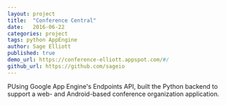 ```yaml
---
layout: project
title:  "Conference Central"
date:   2016-06-22
categories: project
tags: python AppEngine
author: Sage Elliott
published: true
demo_url: https://conference-elliott.appspot.com/#/
github_url: https://github.com/sageio
---
```

PUsing Google App Engine's Endpoints API, built the Python backend to support a web- and Android-based conference organization application.